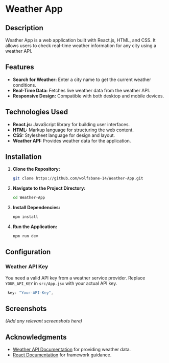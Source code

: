 # Weather App

## Description

Weather App is a web application built with React.js, HTML, and CSS. It allows users to check real-time weather information for any city using a weather API.

## Features

- **Search for Weather:** Enter a city name to get the current weather conditions.
- **Real-Time Data:** Fetches live weather data from the weather API.
- **Responsive Design:** Compatible with both desktop and mobile devices.

## Technologies Used

- **React.js:** JavaScript library for building user interfaces.
- **HTML:** Markup language for structuring the web content.
- **CSS:** Stylesheet language for design and layout.
- **Weather API:** Provides weather data for the application.

## Installation

1. **Clone the Repository:**

   ```bash
   git clone https://github.com/wolfsbane-14/Weather-App.git

   ```

2. **Navigate to the Project Directory:**

   ```bash
   cd Weather-App

   ```

3. **Install Dependencies:**

   ```bash
   npm install

   ```

4. **Run the Application:**
   ```bash
   npm run dev
   ```

## Configuration

### Weather API Key

You need a valid API key from a weather service provider. Replace `YOUR_API_KEY` in `src/App.jsx` with your actual API key.

```javascript
 key: "Your-API-Key",
```

## Screenshots

*(Add any relevant screenshots here)*

## Acknowledgments

- [Weather API Documentation](https://example.com/api-docs) for providing weather data.
- [React Documentation](https://reactjs.org/docs/getting-started.html) for framework guidance.



```

